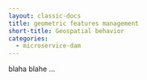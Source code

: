 ```yaml
---
layout: classic-docs
title: geometric features management
short-title: Geospatial behavior
categories:
  - microservice-dam
---
```


blaha blahe ...
